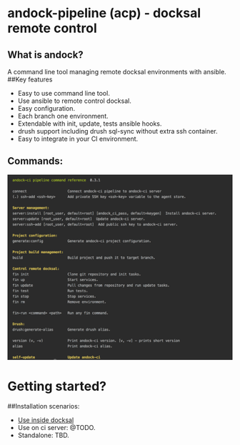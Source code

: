 # andock-pipeline (acp) - docksal remote control
## What is andock?
A command line tool managing remote docksal environments with ansible.   
##Key features
* Easy to use command line tool.
* Use ansible to remote control docksal.
* Easy configuration.
* Each branch one environment.
* Extendable with init, update, tests ansible hooks.
* drush support including drush sql-sync without extra ssh container.
* Easy to integrate in your CI environment.

## Commands:
![alt text](docs/commands.png "Logo Title Text 1")


# Getting started?

##Installation scenarios:

* [Use inside docksal](../getting-started-docksal/setup.md)
* Use on ci server: @TODO.
* Standalone: TBD.
